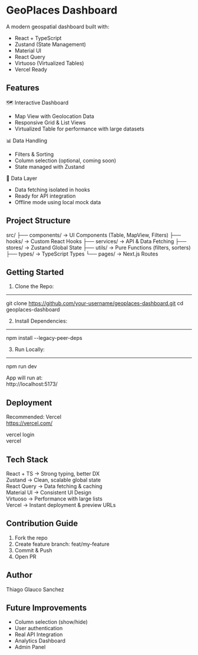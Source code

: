 GeoPlaces Dashboard
===================

A modern geospatial dashboard built with:

- React + TypeScript
- Zustand (State Management)
- Material UI
- React Query
- Virtuoso (Virtualized Tables)
- Vercel Ready

Features
--------

🗺️ Interactive Dashboard
- Map View with Geolocation Data  
- Responsive Grid & List Views  
- Virtualized Table for performance with large datasets  

📊 Data Handling
- Filters & Sorting  
- Column selection (optional, coming soon)  
- State managed with Zustand  

💾 Data Layer
- Data fetching isolated in hooks  
- Ready for API integration  
- Offline mode using local mock data  

Project Structure
-----------------

src/
├── components/    -> UI Components (Table, MapView, Filters)
├── hooks/         -> Custom React Hooks
├── services/      -> API & Data Fetching
├── stores/        -> Zustand Global State
├── utils/         -> Pure Functions (filters, sorters)
├── types/         -> TypeScript Types
└── pages/         -> Next.js Routes

Getting Started
---------------

1. Clone the Repo:
------------------

git clone https://github.com/your-username/geoplaces-dashboard.git
cd geoplaces-dashboard

2. Install Dependencies:
------------------------

npm install --legacy-peer-deps

3. Run Locally:
---------------

npm run dev

App will run at:  
http://localhost:5173/

Deployment
----------

Recommended: Vercel  
https://vercel.com/

vercel login  
vercel  

Tech Stack
----------

React + TS       -> Strong typing, better DX  
Zustand          -> Clean, scalable global state  
React Query      -> Data fetching & caching  
Material UI      -> Consistent UI Design  
Virtuoso         -> Performance with large lists  
Vercel           -> Instant deployment & preview URLs  

Contribution Guide
------------------

1. Fork the repo  
2. Create feature branch: feat/my-feature  
3. Commit & Push  
4. Open PR  

Author
------

Thiago Glauco Sanchez

Future Improvements
-------------------

- Column selection (show/hide)  
- User authentication  
- Real API Integration  
- Analytics Dashboard  
- Admin Panel  
